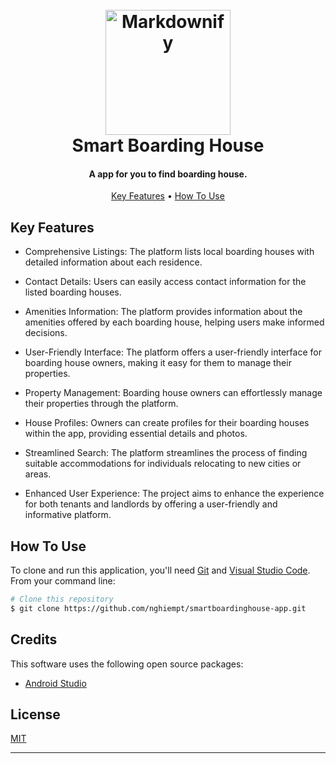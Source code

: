 
<h1 align="center">
  <br>
  <img src="https://scontent.fsgn5-11.fna.fbcdn.net/v/t39.30808-6/387818871_1061855458349455_3372460615939843759_n.jpg?_nc_cat=111&ccb=1-7&_nc_sid=5f2048&_nc_ohc=oKesRDv-z5cAX-pZUKI&_nc_oc=AQkZaTWo2vBSn7phpapk12IOo4ZFMSD2vYsAN3AnTYxCgNmKCY_hm09kWgaWGyO6TzU&_nc_ht=scontent.fsgn5-11.fna&oh=00_AfDUxvpGJW7w1gDYUdrBKZ8wtPhpvasNOZDv2kDWTTfVwg&oe=6548A146" alt="Markdownify" width="200"></a>
  <br>
  Smart Boarding House
  <br>
</h1>

<h4 align="center">A app for you to find boarding house.</h4>

<p align="center">
  <a href="#key-features">Key Features</a> •
  <a href="#how-to-use">How To Use</a>
</p>

## Key Features

* Comprehensive Listings: The platform lists local boarding houses with detailed information about each residence.

* Contact Details: Users can easily access contact information for the listed boarding houses.

* Amenities Information: The platform provides information about the amenities offered by each boarding house, helping users make informed decisions.

* User-Friendly Interface: The platform offers a user-friendly interface for boarding house owners, making it easy for them to manage their properties.

* Property Management: Boarding house owners can effortlessly manage their properties through the platform.

* House Profiles: Owners can create profiles for their boarding houses within the app, providing essential details and photos.

* Streamlined Search: The platform streamlines the process of finding suitable accommodations for individuals relocating to new cities or areas.

* Enhanced User Experience: The project aims to enhance the experience for both tenants and landlords by offering a user-friendly and informative platform.

## How To Use

To clone and run this application, you'll need [Git](https://git-scm.com) and [Visual Studio Code](https://code.visualstudio.com/Download). From your command line:

```bash
# Clone this repository
$ git clone https://github.com/nghiempt/smartboardinghouse-app.git
```


## Credits

This software uses the following open source packages:

- [Android Studio](https://developer.android.com/studio?gclid=CjwKCAjwkY2qBhBDEiwAoQXK5YxBU6GZ_EKcr7UYDvFr6qT8GPsXA940Sdm9NE0ynprv5zuwcvC_jxoCL0AQAvD_BwE&gclsrc=aw.ds)


## License

<a href="/Users/nguyennhathung/sbh-apis/LICENSE">MIT</a>

---


